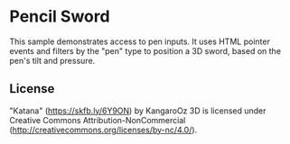 # Pencil Sword

This sample demonstrates access to pen inputs. It uses HTML pointer events and filters by the "pen" type to position a 3D sword, based on the pen's tilt and pressure.

## License

"Katana" (https://skfb.ly/6Y9ON) by KangaroOz 3D is licensed under Creative Commons Attribution-NonCommercial (http://creativecommons.org/licenses/by-nc/4.0/).